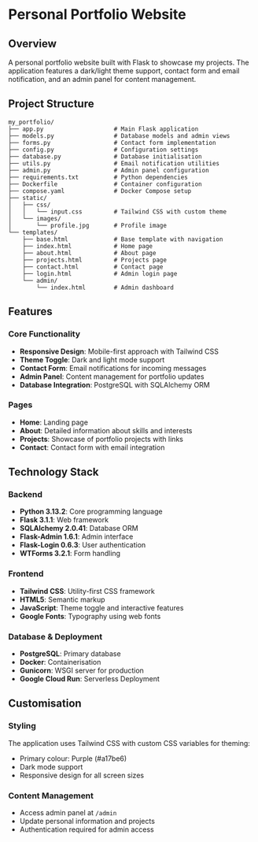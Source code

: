 # Personal Portfolio Website

## Overview

A personal portfolio website built with Flask to showcase my projects. The application features a dark/light theme support, contact form and email notification, and an admin panel for content management.

## Project Structure

```
my_portfolio/
├── app.py                    # Main Flask application
├── models.py                 # Database models and admin views
├── forms.py                  # Contact form implementation
├── config.py                 # Configuration settings
├── database.py               # Database initialisation
├── utils.py                  # Email notification utilities
├── admin.py                  # Admin panel configuration
├── requirements.txt          # Python dependencies
├── Dockerfile                # Container configuration
├── compose.yaml              # Docker Compose setup
├── static/
│   ├── css/
│   │   └── input.css         # Tailwind CSS with custom theme
│   └── images/
│       └── profile.jpg       # Profile image
└── templates/
    ├── base.html             # Base template with navigation
    ├── index.html            # Home page
    ├── about.html            # About page
    ├── projects.html         # Projects page
    ├── contact.html          # Contact page
    ├── login.html            # Admin login page
    └── admin/
        └── index.html        # Admin dashboard
```

## Features

### Core Functionality
- **Responsive Design**: Mobile-first approach with Tailwind CSS
- **Theme Toggle**: Dark and light mode support
- **Contact Form**: Email notifications for incoming messages
- **Admin Panel**: Content management for portfolio updates
- **Database Integration**: PostgreSQL with SQLAlchemy ORM

### Pages
- **Home**: Landing page
- **About**: Detailed information about skills and interests
- **Projects**: Showcase of portfolio projects with links
- **Contact**: Contact form with email integration
  
## Technology Stack

### Backend
- **Python 3.13.2**: Core programming language
- **Flask 3.1.1**: Web framework
- **SQLAlchemy 2.0.41**: Database ORM
- **Flask-Admin 1.6.1**: Admin interface
- **Flask-Login 0.6.3**: User authentication
- **WTForms 3.2.1**: Form handling

### Frontend
- **Tailwind CSS**: Utility-first CSS framework
- **HTML5**: Semantic markup
- **JavaScript**: Theme toggle and interactive features
- **Google Fonts**: Typography using web fonts

### Database & Deployment
- **PostgreSQL**: Primary database
- **Docker**: Containerisation
- **Gunicorn**: WSGI server for production
- **Google Cloud Run**: Serverless Deployment
  
## Customisation

### Styling
The application uses Tailwind CSS with custom CSS variables for theming:
- Primary colour: Purple (#a17be6)
- Dark mode support
- Responsive design for all screen sizes

### Content Management
- Access admin panel at `/admin`
- Update personal information and projects
- Authentication required for admin access
